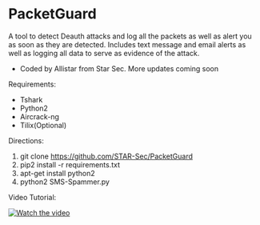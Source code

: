 # PacketGuard
A tool to detect Deauth attacks and log all the packets as well as alert you as soon as they are detected. 
Includes text message and email alerts as well as logging all data to serve as evidence of the attack.
- Coded by Allistar from Star Sec. 
More updates coming soon

Requirements: 
- Tshark
- Python2
- Aircrack-ng
- Tilix(Optional)

Directions: 
1. git clone https://github.com/STAR-Sec/PacketGuard
3. pip2 install -r requirements.txt
4. apt-get install python2
5. python2 SMS-Spammer.py


Video Tutorial:
  
[![Watch the video](https://img.youtube.com/vi/1c0nagvUJnM/mqdefault.jpg)](https://youtu.be/1c0nagvUJnM)
